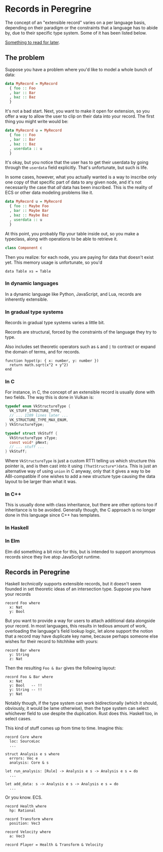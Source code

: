 # Records in Peregrine

The concept of an "extensible record" varies on a per language basis, depending on their paradigm or the constraints that a language has to abide by, due to
their specific type system. Some of it has been listed below.

[Something to read for later](https://www.microsoft.com/en-us/research/wp-content/uploads/2016/02/scopedlabels.pdf).

## The problem

Suppose you have a problem where you'd like to model a whole bunch of data:

```hs
data MyRecord = MyRecord
  { foo :: Foo
  , bar :: Bar
  , baz :: Baz
  }
```

It's not a bad start. Next, you want to make it open for extension, so you offer a way to allow the user to clip on their data into your record. The first thing you might write would be:

```hs
data MyRecord u = MyRecord
  { foo :: Foo
  , bar :: Bar
  , baz :: Baz
  , userdata :: u
  }
```

It's okay, but you notice that the user has to get their userdata by going through the `userdata` field explicitly. That's unfortunate, but such is life.

In some cases, however, what you actually wanted is a way to inscribe only one copy of that specific part of data to any given node, and it's not necessarily the case that _all_ data has been inscribed. This is the reality of ECS or other data modeling problems like it.

```hs
data MyRecord u = MyRecord
  { foo :: Maybe Foo
  , bar :: Maybe Bar
  , baz :: Maybe Baz
  , userdata :: u
  }
```

At this point, you probably flip your table inside out, so you make a typeclass, along with operations to be able to retrieve it.

```hs
class Component c
```

Then you realize: for each node, you are paying for data that doesn't exist yet. This memory usage is unfortunate, so you'd

```
data Table xs = Table
```

### In dynamic languages

In a dynamic language like Python, JavaScript, and Lua, records are inherently extensible.

### In gradual type systems

Records in gradual type systems varies a little bit.

Records are structural, forced by the constraints of the language they try to type.

Also includes set theoretic operators such as `&` and `|` to contract or expand the domain of terms, and for records.

```
function hypot(p: { x: number, y: number })
  return math.sqrt(x^2 + y^2)
end
```

### In C

For instance, in C, the concept of an extensible record is usually done with two fields. The way this is done in Vulkan is:

```c
typedef enum VkStructureType {
  VK_STUFF_STRUCTURE_TYPE,
  // ... 1109 lines later ...
  VK_STRUCTURE_TYPE_MAX_ENUM,
} VkStructureType;

typedef struct VkStuff {
  VkStructureType sType;
  const void* pNext;
  // ... stuff ...
} VkStuff;
```

Where `VkStructureType` is just a custom RTTI telling us which structure this pointer is, and is then cast into it using `(ThatStructure*)data`. This is just an alternative way of using `union` in C anyway, only that it gives a way to be ABI-compatible if one wishes to add a new structure type causing the data layout to be larger than what it was.

### In C++

This is usually done with class inheritance, but there are other options too if inheritance is to be avoided. Generally though, the C approach is no longer done in this language since C++ has templates.

### In Haskell



### In Elm

Elm did something a bit nice for this, but is intended to support anonymous records since they live atop JavaScript runtime.

## Records in Peregrine

Haskell _technically_ supports extensible records, but it doesn't seem founded in set theoretic ideas of an intersection type. Suppose you have your records

```
record Foo where
  x: Nat
  y: Bool
```

But you want to provide a way for users to attach additional data alongside your record. In most languages, this results in tedious amount of work, overloading the language's field lookup logic, let alone support the notion that a record may have duplicate key name, because perhaps someone else wishes for their record to hitchhike with yours:

```
record Bar where
  y: String
  z: Nat
```

Then the resulting `Foo & Bar` gives the following layout:

```
record Foo & Bar where
  x: Nat
  y: Bool   -- !!
  y: String -- !!
  y: Nat
```

Notably though, if the type system can work bidirectionally (which it should, obviously, it would be lame otherwise), then the type system can select whichever field to use despite the duplication. Rust does this. Haskell too, in select cases.

This kind of stuff comes up from time to time. Imagine this:

```
record Core where
  loc: SourceLoc
  ...

struct Analysis e s where
  errors: Vec e
  analysis: Core & s

let run_analysis: [Rule] -> Analysis e s -> Analysis e s = do
  ...

let add_data: s -> Analysis e s -> Analysis e s = do
  ...
```

Or you know. ECS.

```
record Health where
  hp: Rational

record Transform where
  position: Vec3

record Velocity where
  a: Vec3

record Player = Health & Transform & Velocity
```
